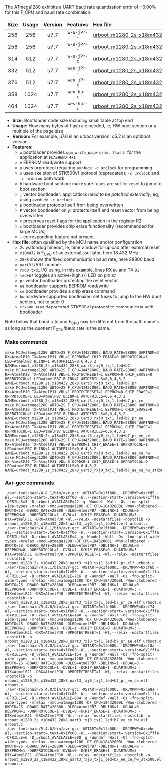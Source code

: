 The ATmega1280 exhibits a UART baud rate quantisation error of +0.00% for this F_CPU and baud rate combination.

|Size|Usage|Version|Features|Hex file|
|:-:|:-:|:-:|:-:|:--|
|256|256|u7.7|`w-u-jPr--`|[urboot_m1280_2s_x18m432_28k8_uart3_rxj0_txj1_led+b7.hex](https://raw.githubusercontent.com/stefanrueger/urboot.hex/main/mcus/atmega1280/watchdog_2_s/external_oscillator/18m432000_hz/++28k8_baud/uart3_rxj0_txj1/led+b7/urboot_m1280_2s_x18m432_28k8_uart3_rxj0_txj1_led+b7.hex)|
|256|256|u7.7|`w-u-jPr--`|[urboot_m1280_2s_x18m432_28k8_uart3_rxj0_txj1_led+b7_pr.hex](https://raw.githubusercontent.com/stefanrueger/urboot.hex/main/mcus/atmega1280/watchdog_2_s/external_oscillator/18m432000_hz/++28k8_baud/uart3_rxj0_txj1/led+b7/urboot_m1280_2s_x18m432_28k8_uart3_rxj0_txj1_led+b7_pr.hex)|
|314|512|u7.7|`w-u-jPr-c`|[urboot_m1280_2s_x18m432_28k8_uart3_rxj0_txj1_led+b7_pr_ce.hex](https://raw.githubusercontent.com/stefanrueger/urboot.hex/main/mcus/atmega1280/watchdog_2_s/external_oscillator/18m432000_hz/++28k8_baud/uart3_rxj0_txj1/led+b7/urboot_m1280_2s_x18m432_28k8_uart3_rxj0_txj1_led+b7_pr_ce.hex)|
|332|512|u7.7|`weu-jPr--`|[urboot_m1280_2s_x18m432_28k8_uart3_rxj0_txj1_led+b7_pr_ee.hex](https://raw.githubusercontent.com/stefanrueger/urboot.hex/main/mcus/atmega1280/watchdog_2_s/external_oscillator/18m432000_hz/++28k8_baud/uart3_rxj0_txj1/led+b7/urboot_m1280_2s_x18m432_28k8_uart3_rxj0_txj1_led+b7_pr_ee.hex)|
|376|512|u7.7|`weu-jPr-c`|[urboot_m1280_2s_x18m432_28k8_uart3_rxj0_txj1_led+b7_pr_ee_ce.hex](https://raw.githubusercontent.com/stefanrueger/urboot.hex/main/mcus/atmega1280/watchdog_2_s/external_oscillator/18m432000_hz/++28k8_baud/uart3_rxj0_txj1/led+b7/urboot_m1280_2s_x18m432_28k8_uart3_rxj0_txj1_led+b7_pr_ee_ce.hex)|
|358|1024|u7.7|`weu-hpr-c`|[urboot_m1280_2s_x18m432_28k8_uart3_rxj0_txj1_led+b7_ee_ce_hw.hex](https://raw.githubusercontent.com/stefanrueger/urboot.hex/main/mcus/atmega1280/watchdog_2_s/external_oscillator/18m432000_hz/++28k8_baud/uart3_rxj0_txj1/led+b7/urboot_m1280_2s_x18m432_28k8_uart3_rxj0_txj1_led+b7_ee_ce_hw.hex)|
|464|1024|u7.7|`wes-hpr-c`|[urboot_m1280_2s_x18m432_28k8_uart3_rxj0_txj1_led+b7_ee_ce_hw_stk500.hex](https://raw.githubusercontent.com/stefanrueger/urboot.hex/main/mcus/atmega1280/watchdog_2_s/external_oscillator/18m432000_hz/++28k8_baud/uart3_rxj0_txj1/led+b7/urboot_m1280_2s_x18m432_28k8_uart3_rxj0_txj1_led+b7_ee_ce_hw_stk500.hex)|

- **Size:** Bootloader code size including small table at top end
- **Usage:** How many bytes of flash are needed, ie, HW boot section or a multiple of the page size
- **Version:** For example, u7.6 is an urboot version, o5.2 is an optiboot version
- **Features:**
  + `w` bootloader provides `pgm_write_page(sram, flash)` for the application at `FLASHEND-4+1`
  + `e` EEPROM read/write support
  + `u` uses urprotocol requiring `avrdude -c urclock` for programming
  + `s` uses skeleton of STK500v1 protocol (deprecated); `-c urclock` and `-c arduino` both work
  + `h` hardware boot section: make sure fuses are set for reset to jump to boot section
  + `j` vector bootloader: applications *need to be patched externally*, eg, using `avrdude -c urclock`
  + `p` bootloader protects itself from being overwritten
  + `P` vector bootloader only: protects itself and reset vector from being overwritten
  + `r` preserves reset flags for the application in the register R2
  + `c` bootloader provides chip erase functionality (recommended for large MCUs)
  + `-` corresponding feature not present
- **Hex file:** often qualified by the MCU name and/or configuration
  + `2s` watchdog timeout, ie, time window for upload after external reset
  + `x18m432` is F<sub>CPU</sub> of an external oscillator, here 18.432 MHz
  + `28k8` shows the fixed communication baud rate, here 28800 baud
  + `uart3` UART number
  + `rxd0 txd1` I/O using, in this example, lines RX `D0` and TX `D1`
  + `led+b7` toggles an active-high (`+`) LED on pin `B7`
  + `pr` vector bootloader protecting the reset vector
  + `ee` bootloader supports EEPROM read/write
  + `ce` bootloader provides a chip erase command
  + `hw` hardware supported bootloader: set fuses to jump to the HW boot section, not to addr 0
  + `stk500` uses deprecated STK500v1 protocol to communicate with bootloader


Note below that baud rate and F<sub>CPU</sub> may be different from the path name's as long as the quotient F<sub>CPU</sub>/baud rate is the same.

### Make commands
```
make MCU=atmega1280 WDTO=2S F_CPU=18432000L BAUD_RATE=28800 UARTNUM=3 RX=AtmelPJ0 TX=AtmelPJ1 VBL=1 EEPROM=0 CHIP_ERASE=0 URPROTOCOL=1 LED=AtmelPB7 BLINK=1 AUTOFRILLS=0,6,4,3,2 NAME=urboot_m1280_2s_x18m432_28k8_uart3_rxj0_txj1_led+b7
make MCU=atmega1280 WDTO=2S F_CPU=18432000L BAUD_RATE=28800 UARTNUM=3 RX=AtmelPJ0 TX=AtmelPJ1 VBL=1 PROTECTRESET=1 EEPROM=0 CHIP_ERASE=0 URPROTOCOL=1 LED=AtmelPB7 BLINK=1 AUTOFRILLS=0,6,4,3,2 NAME=urboot_m1280_2s_x18m432_28k8_uart3_rxj0_txj1_led+b7_pr
make MCU=atmega1280 WDTO=2S F_CPU=18432000L BAUD_RATE=28800 UARTNUM=3 RX=AtmelPJ0 TX=AtmelPJ1 VBL=1 PROTECTRESET=1 EEPROM=0 CHIP_ERASE=1 URPROTOCOL=1 LED=AtmelPB7 BLINK=1 AUTOFRILLS=0,6,4,3,2 NAME=urboot_m1280_2s_x18m432_28k8_uart3_rxj0_txj1_led+b7_pr_ce
make MCU=atmega1280 WDTO=2S F_CPU=18432000L BAUD_RATE=28800 UARTNUM=3 RX=AtmelPJ0 TX=AtmelPJ1 VBL=1 PROTECTRESET=1 EEPROM=1 CHIP_ERASE=0 URPROTOCOL=1 LED=AtmelPB7 BLINK=1 AUTOFRILLS=0,6,4,3,2 NAME=urboot_m1280_2s_x18m432_28k8_uart3_rxj0_txj1_led+b7_pr_ee
make MCU=atmega1280 WDTO=2S F_CPU=18432000L BAUD_RATE=28800 UARTNUM=3 RX=AtmelPJ0 TX=AtmelPJ1 VBL=1 PROTECTRESET=1 EEPROM=1 CHIP_ERASE=1 URPROTOCOL=1 LED=AtmelPB7 BLINK=1 AUTOFRILLS=0,6,4,3,2 NAME=urboot_m1280_2s_x18m432_28k8_uart3_rxj0_txj1_led+b7_pr_ee_ce
make MCU=atmega1280 WDTO=2S F_CPU=18432000L BAUD_RATE=28800 UARTNUM=3 RX=AtmelPJ0 TX=AtmelPJ1 VBL=0 EEPROM=1 CHIP_ERASE=1 URPROTOCOL=1 LED=AtmelPB7 BLINK=1 AUTOFRILLS=0,6,4,3,2 NAME=urboot_m1280_2s_x18m432_28k8_uart3_rxj0_txj1_led+b7_ee_ce_hw
make MCU=atmega1280 WDTO=2S F_CPU=18432000L BAUD_RATE=28800 UARTNUM=3 RX=AtmelPJ0 TX=AtmelPJ1 VBL=0 EEPROM=1 CHIP_ERASE=1 URPROTOCOL=0 LED=AtmelPB7 BLINK=1 AUTOFRILLS=0,6,4,3,2 NAME=urboot_m1280_2s_x18m432_28k8_uart3_rxj0_txj1_led+b7_ee_ce_hw_stk500
```

### Avr-gcc commands
```
./avr-toolchain/4.8.1/bin/avr-gcc -DSTART=0x1ff00UL -DRJMPWP=0xcfd5 -Wl,--section-start=.text=0x1ff00 -Wl,--section-start=.version=0x1fffa -DFRILLS=3 -D_urboot_AVAILABLE=22 -g -Wundef -Wall -Os -fno-split-wide-types -mrelax -mmcu=atmega1280 -DF_CPU=18432000L -Wno-clobbered -DWDTO=2S -DBAUD_RATE=28800 -DLED=AtmelPB7 -DBLINK=1 -DDUAL=0 -DEEPROM=0 -DURPROTOCOL=1 -DVBL=1 -DCHIP_ERASE=0 -DUARTNUM=3 -DTX=AtmelPJ1 -DRX=AtmelPJ0 -Wl,--relax -nostartfiles -nostdlib -o urboot_m1280_2s_x18m432_28k8_uart3_rxj0_txj1_led+b7.elf urboot.c
./avr-toolchain/4.8.1/bin/avr-gcc -DSTART=0x1ff00UL -DRJMPWP=0xcfd5 -Wl,--section-start=.text=0x1ff00 -Wl,--section-start=.version=0x1fffa -DFRILLS=3 -D_urboot_AVAILABLE=4 -g -Wundef -Wall -Os -fno-split-wide-types -mrelax -mmcu=atmega1280 -DF_CPU=18432000L -Wno-clobbered -DWDTO=2S -DBAUD_RATE=28800 -DLED=AtmelPB7 -DBLINK=1 -DDUAL=0 -DEEPROM=0 -DURPROTOCOL=1 -DVBL=1 -DCHIP_ERASE=0 -DUARTNUM=3 -DTX=AtmelPJ1 -DRX=AtmelPJ0 -DPROTECTRESET=1 -Wl,--relax -nostartfiles -nostdlib -o urboot_m1280_2s_x18m432_28k8_uart3_rxj0_txj1_led+b7_pr.elf urboot.c
./avr-toolchain/4.8.1/bin/avr-gcc -DSTART=0x1fe00UL -DRJMPWP=0xcf6b -Wl,--section-start=.text=0x1fe00 -Wl,--section-start=.version=0x1fffa -DFRILLS=6 -D_urboot_AVAILABLE=216 -g -Wundef -Wall -Os -fno-split-wide-types -mrelax -mmcu=atmega1280 -DF_CPU=18432000L -Wno-clobbered -DWDTO=2S -DBAUD_RATE=28800 -DLED=AtmelPB7 -DBLINK=1 -DDUAL=0 -DEEPROM=0 -DURPROTOCOL=1 -DVBL=1 -DCHIP_ERASE=1 -DUARTNUM=3 -DTX=AtmelPJ1 -DRX=AtmelPJ0 -DPROTECTRESET=1 -Wl,--relax -nostartfiles -nostdlib -o urboot_m1280_2s_x18m432_28k8_uart3_rxj0_txj1_led+b7_pr_ce.elf urboot.c
./avr-toolchain/5.4.0/bin/avr-gcc -DSTART=0x1fe00UL -DRJMPWP=0xcf74 -Wl,--section-start=.text=0x1fe00 -Wl,--section-start=.version=0x1fffa -DFRILLS=6 -D_urboot_AVAILABLE=198 -g -Wundef -Wall -Os -fno-split-wide-types -mrelax -mmcu=atmega1280 -DF_CPU=18432000L -Wno-clobbered -DWDTO=2S -DBAUD_RATE=28800 -DLED=AtmelPB7 -DBLINK=1 -DDUAL=0 -DEEPROM=1 -DURPROTOCOL=1 -DVBL=1 -DCHIP_ERASE=0 -DUARTNUM=3 -DTX=AtmelPJ1 -DRX=AtmelPJ0 -DPROTECTRESET=1 -Wl,--relax -nostartfiles -nostdlib -o urboot_m1280_2s_x18m432_28k8_uart3_rxj0_txj1_led+b7_pr_ee.elf urboot.c
./avr-toolchain/5.4.0/bin/avr-gcc -DSTART=0x1fe00UL -DRJMPWP=0xcf8a -Wl,--section-start=.text=0x1fe00 -Wl,--section-start=.version=0x1fffa -DFRILLS=6 -D_urboot_AVAILABLE=154 -g -Wundef -Wall -Os -fno-split-wide-types -mrelax -mmcu=atmega1280 -DF_CPU=18432000L -Wno-clobbered -DWDTO=2S -DBAUD_RATE=28800 -DLED=AtmelPB7 -DBLINK=1 -DDUAL=0 -DEEPROM=1 -DURPROTOCOL=1 -DVBL=1 -DCHIP_ERASE=1 -DUARTNUM=3 -DTX=AtmelPJ1 -DRX=AtmelPJ0 -DPROTECTRESET=1 -Wl,--relax -nostartfiles -nostdlib -o urboot_m1280_2s_x18m432_28k8_uart3_rxj0_txj1_led+b7_pr_ee_ce.elf urboot.c
./avr-toolchain/5.4.0/bin/avr-gcc -DSTART=0x1fc00UL -DRJMPWP=0xce8a -Wl,--section-start=.text=0x1fc00 -Wl,--section-start=.version=0x1fffa -DFRILLS=6 -D_urboot_AVAILABLE=684 -g -Wundef -Wall -Os -fno-split-wide-types -mrelax -mmcu=atmega1280 -DF_CPU=18432000L -Wno-clobbered -DWDTO=2S -DBAUD_RATE=28800 -DLED=AtmelPB7 -DBLINK=1 -DDUAL=0 -DEEPROM=1 -DURPROTOCOL=1 -DVBL=0 -DCHIP_ERASE=1 -DUARTNUM=3 -DTX=AtmelPJ1 -DRX=AtmelPJ0 -Wl,--relax -nostartfiles -nostdlib -o urboot_m1280_2s_x18m432_28k8_uart3_rxj0_txj1_led+b7_ee_ce_hw.elf urboot.c
./avr-toolchain/5.4.0/bin/avr-gcc -DSTART=0x1fc00UL -DRJMPWP=0xcebe -Wl,--section-start=.text=0x1fc00 -Wl,--section-start=.version=0x1fffa -DFRILLS=6 -D_urboot_AVAILABLE=580 -g -Wundef -Wall -Os -fno-split-wide-types -mrelax -mmcu=atmega1280 -DF_CPU=18432000L -Wno-clobbered -DWDTO=2S -DBAUD_RATE=28800 -DLED=AtmelPB7 -DBLINK=1 -DDUAL=0 -DEEPROM=1 -DURPROTOCOL=0 -DVBL=0 -DCHIP_ERASE=1 -DUARTNUM=3 -DTX=AtmelPJ1 -DRX=AtmelPJ0 -Wl,--relax -nostartfiles -nostdlib -o urboot_m1280_2s_x18m432_28k8_uart3_rxj0_txj1_led+b7_ee_ce_hw_stk500.elf urboot.c
```


